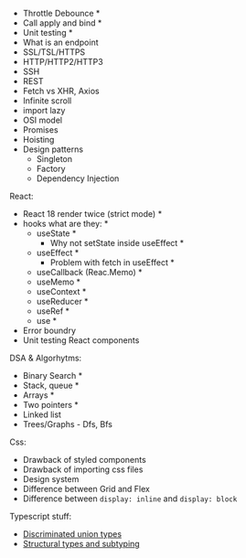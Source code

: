 -   Throttle Debounce \*
-   Call apply and bind \*
-   Unit testing \*
-   What is an endpoint
-   SSL/TSL/HTTPS
-   HTTP/HTTP2/HTTP3
-   SSH
-   REST
-   Fetch vs XHR, Axios
-   Infinite scroll
-   import lazy
-   OSI model
-   Promises
-   Hoisting
-   Design patterns
    -   Singleton
    -   Factory
    -   Dependency Injection

React:

-   React 18 render twice (strict mode) \*
-   hooks what are they: \*
    -   useState \*
        -   Why not setState inside useEffect \*
    -   useEffect \*
        -   Problem with fetch in useEffect \*
    -   useCallback (Reac.Memo) \*
    -   useMemo \*
    -   useContext \*
    -   useReducer \*
    -   useRef \*
    -   use \*
-   Error boundry
-   Unit testing React components

DSA & Algorhytms:

-   Binary Search \*
-   Stack, queue \*
-   Arrays \*
-   Two pointers \*
-   Linked list
-   Trees/Graphs - Dfs, Bfs

Css:

-   Drawback of styled components
-   Drawback of importing css files
-   Design system
-   Difference between Grid and Flex
-   Difference between `display: inline` and `display: block`

Typescript stuff:

-   [Discriminated union types](https://www.youtube.com/watch?v=BnhoHTbGVWY)
-   [Structural types and subtyping](https://www.youtube.com/watch?v=cIhvepd3-n8)
